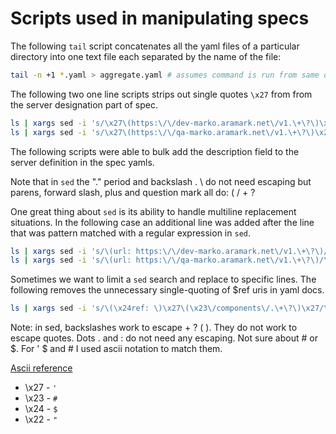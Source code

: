 # Scripts used in manipulating specs

The following `tail` script concatenates all the yaml files of a particular directory into one text file each separated by the name of the file:

```bash
tail -n +1 *.yaml > aggregate.yaml # assumes command is run from same directory where files are and outputs a file called aggregate.yaml
```

The following two one line scripts strips out single quotes `\x27` from from the server designation part of spec.

```bash
ls | xargs sed -i 's/\x27\(https:\/\/dev-marko.aramark.net\/v1.\+\?\)\x27/\1/g'
ls | xargs sed -i 's/\x27\(https:\/\/qa-marko.aramark.net\/v1.\+\?\)\x27/\1/g'
```

The following scripts were able to bulk add the description field to the server definition in the spec yamls.

Note that in `sed` the "." period and backslash . \ do not need escaping but parens, forward slash, plus and question mark all do: ( / + ?

One great thing about `sed` is its ability to handle multiline replacement situations. In the following case an additional line was added after the line that was pattern matched with a regular expression in `sed`.

```bash
ls | xargs sed -i 's/\(url: https:\/\/dev-marko.aramark.net\/v1.\+\?\)/\1\n    description: Development server/g'
ls | xargs sed -i 's/\(url: https:\/\/qa-marko.aramark.net\/v1.\+\?\)/\1\n    description: Testing server/g'
```

Sometimes we want to limit a `sed` search and replace to specific lines. The following removes the unnecessary single-quoting of $ref uris in yaml docs.

```bash
ls | xargs sed -i 's/\(\x24ref: \)\x27\(\x23\/components\/.\+\?\)\x27/\1\2/g'
```

Note: in sed, backslashes work to escape + ? ( ). They do not work to escape quotes. Dots . and : do not need any escaping. Not sure about # or $. For ' $ and # I used ascii notation to match them.

[Ascii reference](https://www.ascii-code.com/)

* \x27 - `'`
* \x23 - `#`
* \x24 - `$`
* \x22 - `"`

